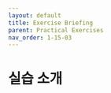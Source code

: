 ```yaml
---
layout: default
title: Exercise Briefing
parent: Practical Exercises
nav_order: 1-15-03
---
```


# 실습 소개

